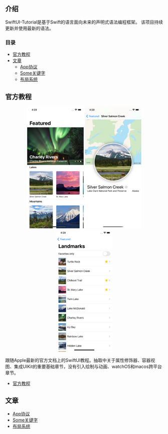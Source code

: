 ## 介绍

SwiftUI-Tutorial是基于Swift的语言面向未来的声明式语法编程框架。
该项目持续更新并使用最新的语法。

### 目录

- [官方教程](#官方教程)
- [文章](#文章)
    - [App协议](#App协议)
    - [Some关键字](#Some关键字)
    - [布局系统](#布局系统)

## 官方教程

<p align = "center">
<img src="Resources/LM1.png" width=180>
<img src="Resources/LM2.png" width=180>
<img src="Resources/LM3.png" width=180>
</p>

跟随Apple最新的官方文档上的SwiftUI教程。抽取中关于属性修饰器、容器视图、集成UIKit的重要基础章节，没有引入绘制与动画、watchOS和macos跨平台章节。

- [官方教程](https://github.com/ChinaWxq/SwiftUI-Tutorial/tree/master/Apple-SwiftUI-Tutorial)

## 文章

- [App协议](https://github.com/ChinaWxq/SwiftUI-Tutorial/tree/master/App%20Protocol)
- [Some关键字](https://github.com/ChinaWxq/SwiftUI-Tutorial/tree/master/Some)
- [布局系统](https://github.com/ChinaWxq/SwiftUI-Tutorial/tree/master/Layout%20System)